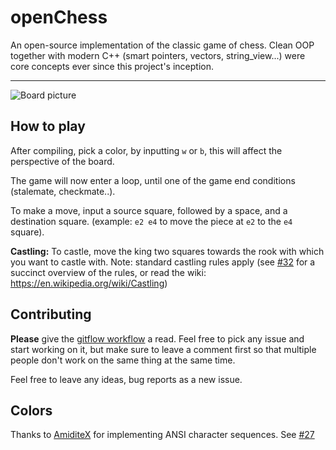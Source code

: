 # openChess

An open-source implementation of the classic game of chess. Clean OOP together with modern C++ (smart pointers, vectors, string_view...) were core concepts ever since this project's inception.

---

![Board picture](https://i.imgur.com/sMmHHXc.png)

## How to play

After compiling, pick a color, by inputting `w` or `b`, this will affect the perspective of the board.

The game will now enter a loop, until one of the game end conditions (stalemate, checkmate..).

To make a move, input a source square, followed by a space, and a destination square. (example: `e2 e4` to move the piece at `e2` to the `e4` square).

**Castling:** To castle, move the king two squares towards the rook with which you want to castle with. Note: standard castling rules apply (see [#32](https://github.com/finicu212/openChess/issues/32) for a succinct overview of the rules, or read the wiki: https://en.wikipedia.org/wiki/Castling)

## Contributing

**Please** give the [gitflow workflow](https://www.atlassian.com/git/tutorials/comparing-workflows#gitflow-workflow) a read. Feel free to pick any issue and start working on it, but make sure to leave a comment first so that multiple people don't work on the same thing at the same time.

Feel free to leave any ideas, bug reports as a new issue.

## Colors

Thanks to [AmiditeX](https://github.com/AmiditeX) for implementing ANSI character sequences. See [#27](https://github.com/finicu212/openChess/issues/27)
